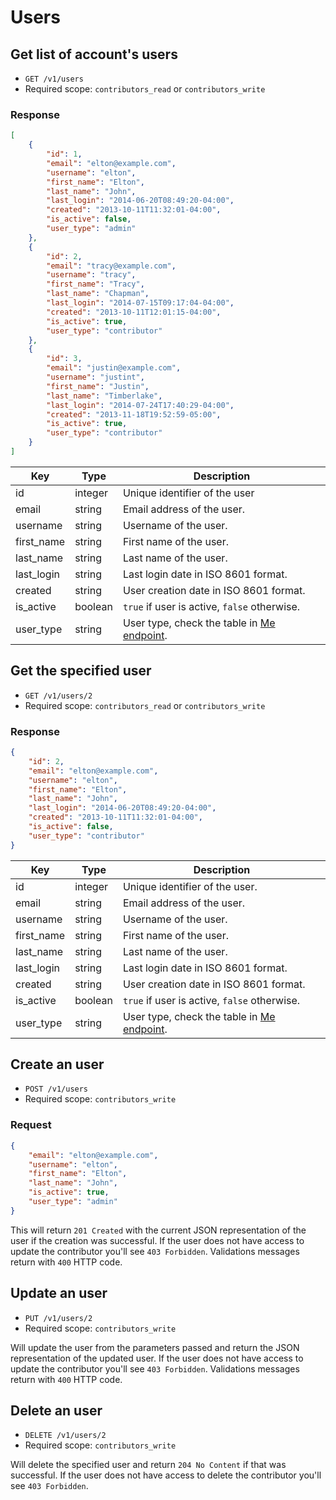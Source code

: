 # Users

## Get list of account's users

* `GET /v1/users`
* Required scope: `contributors_read` or `contributors_write`

### Response
``` json
[
    {
        "id": 1,
        "email": "elton@example.com",
        "username": "elton",
        "first_name": "Elton",
        "last_name": "John",
        "last_login": "2014-06-20T08:49:20-04:00",
        "created": "2013-10-11T11:32:01-04:00",
        "is_active": false,
        "user_type": "admin"
    },
    {
        "id": 2,
        "email": "tracy@example.com",
        "username": "tracy",
        "first_name": "Tracy",
        "last_name": "Chapman",
        "last_login": "2014-07-15T09:17:04-04:00",
        "created": "2013-10-11T12:01:15-04:00",
        "is_active": true,
        "user_type": "contributor"
    },
    {
        "id": 3,
        "email": "justin@example.com",
        "username": "justint",
        "first_name": "Justin",
        "last_name": "Timberlake",
        "last_login": "2014-07-24T17:40:29-04:00",
        "created": "2013-11-18T19:52:59-05:00",
        "is_active": true,
        "user_type": "contributor"
    }
]
```
Key | Type | Description
--- | --- | ---
id | integer | Unique identifier of the user
email | string | Email address of the user.
username | string | Username of the user.
first_name | string | First name of the user.
last_name | string | Last name of the user.
last_login | string | Last login date in ISO 8601 format.
created | string | User creation date in ISO 8601 format.
is_active | boolean | `true` if user is active, `false` otherwise.
user_type | string | User type, check the table in [Me endpoint](./me.md#user-types).

## Get the specified user

* `GET /v1/users/2`
* Required scope: `contributors_read` or `contributors_write`

### Response
``` json
{
    "id": 2,
    "email": "elton@example.com",
    "username": "elton",
    "first_name": "Elton",
    "last_name": "John",
    "last_login": "2014-06-20T08:49:20-04:00",
    "created": "2013-10-11T11:32:01-04:00",
    "is_active": false,
    "user_type": "contributor"
}
```
Key | Type | Description
--- | --- | ---
id | integer | Unique identifier of the user.
email | string | Email address of the user.
username | string | Username of the user.
first_name | string | First name of the user.
last_name | string | Last name of the user.
last_login | string | Last login date in ISO 8601 format.
created | string | User creation date in ISO 8601 format.
is_active | boolean | `true` if user is active, `false` otherwise.
user_type | string | User type, check the table in [Me endpoint](./me.md#user-types).

## Create an user

* `POST /v1/users`
* Required scope: `contributors_write`

### Request
``` json
{
    "email": "elton@example.com",
    "username": "elton",
    "first_name": "Elton",
    "last_name": "John",
    "is_active": true,
    "user_type": "admin"
}
```

This will return `201 Created` with the current JSON representation of the user if the creation was successful. If the user does not have access to update the contributor you'll see `403 Forbidden`. Validations messages return with `400` HTTP code.

## Update an user

* `PUT /v1/users/2`
* Required scope: `contributors_write`

Will update the user from the parameters passed and return the JSON representation of the updated user. If the user does not have access to update the contributor you'll see `403 Forbidden`. Validations messages return with `400` HTTP code.

## Delete an user

* `DELETE /v1/users/2`
* Required scope: `contributors_write`

Will delete the specified user and return `204 No Content` if that was successful. If the user does not have access to delete the contributor you'll see `403 Forbidden`.